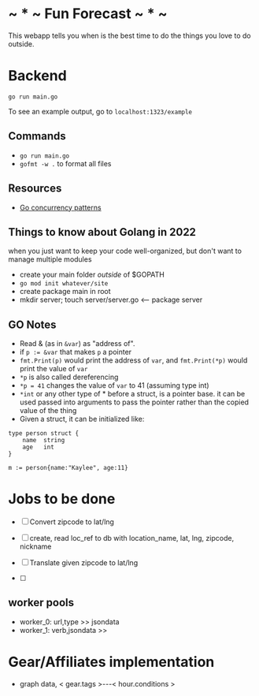 # ~ * ~ Fun Forecast ~ * ~

This webapp tells you when is the best time to do the things you love to do outside.

# Backend

`go run main.go`

To see an example output, go to `localhost:1323/example`
## Commands

- `go run main.go`
- `gofmt -w .` to format all files

## Resources

- [Go concurrency patterns](https://youtu.be/f6kdp27TYZs)

## Things to know about Golang in 2022

when you just want to keep your code well-organized, but don't want to manage multiple modules

- create your main folder _outside_ of \$GOPATH
- `go mod init whatever/site`
- create package main in root
- mkdir server; touch server/server.go <-- package server

## GO Notes

- Read & (as in `&var`) as "address of".
- if `p := &var` that makes `p` a pointer
- `fmt.Print(p)` would print the address of `var`, and `fmt.Print(*p)` would print the value of `var`
- `*p` is also called dereferencing
- `*p = 41` changes the value of `var` to 41 (assuming type int)
- `*int` or any other type of * before a struct, is a pointer base. it can be used passed into arguments to pass the pointer rather than the copied value of the thing
- Given a struct, it can be initialized like: 
```
type person struct {
    name  string
    age   int
}

m := person{name:"Kaylee", age:11}
```

# Jobs to be done

- [ ] Convert zipcode to lat/lng
- [ ] create, read loc_ref to db with location_name, lat, lng, zipcode, nickname

- [ ] Translate given zipcode to lat/lng
- [ ] 

## worker pools


- worker_0: url,type >> jsondata
- worker_1: verb,jsondata >> 

# Gear/Affiliates implementation 

- graph data, < gear.tags >---< hour.conditions >